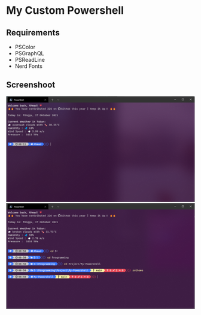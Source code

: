 # My Custom Powershell
## Requirements
+ PSColor
+ PSGraphQL
+ PSReadLine
+ Nerd Fonts
## Screenshoot
![images](/images/home.png)
![images](/images/git.png)